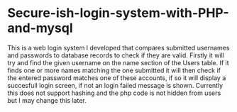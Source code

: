 # Secure-ish-login-system-with-PHP-and-mysql
This is a web login system I developed that compares submitted usernames and passwords to database records to check if they are valid. Firstly it will try and find the given username on the name section of the Users table. If it finds one or more names matching the one submitted it will then check if the entered password matches one of these accounts, if so it will display a succesfull login screen, if not an login failed message is shown. Currently this does not support hashing and the php code is not hidden from users but I may change this later.

